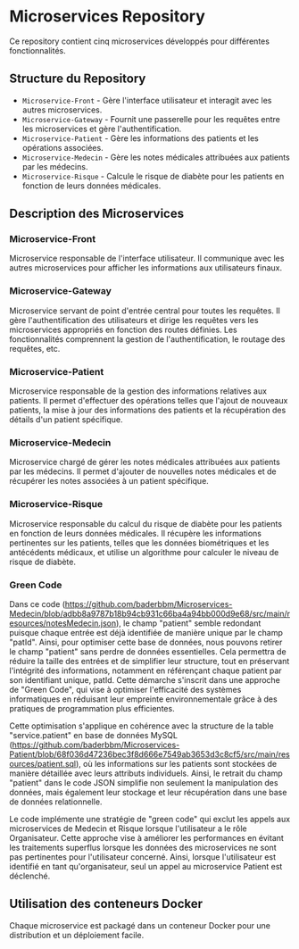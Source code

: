 # Microservices Repository

Ce repository contient cinq microservices développés pour différentes fonctionnalités.

## Structure du Repository

- `Microservice-Front` - Gère l'interface utilisateur et interagit avec les autres microservices.
- `Microservice-Gateway` - Fournit une passerelle pour les requêtes entre les microservices et gère l'authentification.
- `Microservice-Patient` - Gère les informations des patients et les opérations associées.
- `Microservice-Medecin` - Gère les notes médicales attribuées aux patients par les médecins.
- `Microservice-Risque`  - Calcule le risque de diabète pour les patients en fonction de leurs données médicales.

## Description des Microservices

### Microservice-Front

Microservice responsable de l'interface utilisateur. Il communique avec les autres microservices pour afficher les informations aux utilisateurs finaux.

### Microservice-Gateway

Microservice servant de point d'entrée central pour toutes les requêtes. Il gère l'authentification des utilisateurs et dirige les requêtes vers les microservices appropriés en fonction des routes définies. Les fonctionnalités comprennent la gestion de l'authentification, le routage des requêtes, etc.

### Microservice-Patient

Microservice responsable de la gestion des informations relatives aux patients. Il permet d'effectuer des opérations telles que l'ajout de nouveaux patients, la mise à jour des informations des patients et la récupération des détails d'un patient spécifique.

### Microservice-Medecin

Microservice chargé de gérer les notes médicales attribuées aux patients par les médecins. Il permet d'ajouter de nouvelles notes médicales et de récupérer les notes associées à un patient spécifique.

### Microservice-Risque

Microservice responsable du calcul du risque de diabète pour les patients en fonction de leurs données médicales. Il récupère les informations pertinentes sur les patients, telles que les données biométriques et les antécédents médicaux, et utilise un algorithme pour calculer le niveau de risque de diabète.

### Green Code

Dans ce code (https://github.com/baderbbm/Microservices-Medecin/blob/adbb8a9787b18b94cb931c66ba4a94bb000d9e68/src/main/resources/notesMedecin.json), le champ "patient" semble redondant puisque chaque entrée est déjà identifiée de manière unique par le champ "patId". Ainsi, pour optimiser cette base de données, nous pouvons retirer le champ "patient" sans perdre de données essentielles. Cela permettra de réduire la taille des entrées et de simplifier leur structure, tout en préservant l'intégrité des informations, notamment en référençant chaque patient par son identifiant unique, patId. Cette démarche s'inscrit dans une approche de "Green Code", qui vise à optimiser l'efficacité des systèmes informatiques en réduisant leur empreinte environnementale grâce à des pratiques de programmation plus efficientes.

Cette optimisation s'applique en cohérence avec la structure de la table "service.patient" en base de données MySQL (https://github.com/baderbbm/Microservices-Patient/blob/68f036d47236bec3f8d666e7549ab3653d3c8cf5/src/main/resources/patient.sql), où les informations sur les patients sont stockées de manière détaillée avec leurs attributs individuels. Ainsi, le retrait du champ "patient" dans le code JSON simplifie non seulement la manipulation des données, mais également leur stockage et leur récupération dans une base de données relationnelle.

Le code implémente une stratégie de "green code" qui exclut les appels aux microservices de Medecin et Risque lorsque l'utilisateur a le rôle Organisateur. Cette approche vise à améliorer les performances en évitant les traitements superflus lorsque les données des microservices ne sont pas pertinentes pour l'utilisateur concerné. Ainsi, lorsque l'utilisateur est identifié en tant qu'organisateur, seul un appel au microservice Patient est déclenché.

## Utilisation des conteneurs Docker

Chaque microservice est packagé dans un conteneur Docker pour une distribution et un déploiement facile.
